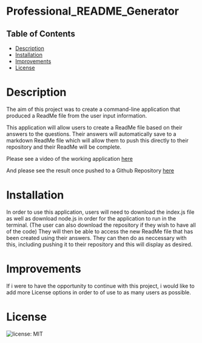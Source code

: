 # Professional_README_Generator

## Table of Contents

* [Description](#Description)
* [Installation](#Installation)
* [Improvements](#Improvements)
* [License](#License)



# Description
The aim of this project was to create a command-line application that produced a ReadMe file from the user input information.

This application will allow users to create a ReadMe file based on their answers to the questions. Their answers will automatically save to a markdown ReadMe file which will allow them to push this directly to their repository and their ReadMe will be complete.

Please see a video of the working application [here](https://drive.google.com/file/d/1D1m9IniPaBSeB45HhZ4LLqbtFlWV-aMj/preview)

And please see the result once pushed to a Github Repository [here](https://drive.google.com/file/d/16cvczv3H1gqSNFOoLh8dkiY4crZPH0xY/view)

# Installation 
In order to use this application, users will need to download the index.js file as well as download node.js in order for the application to run in the terminal. (The user can also download the repository if they wish to have all of the code) They will then be able to access the new ReadMe file that has been created using their answers. They can then do as neccessary with this, including pushing it to their repository and this will display as desired.

# Improvements
If i were to have the opportunity to continue with this project, i would like to add more License options in order to of use to as many users as possible.


# License
![license: MIT](https://img.shields.io/badge/License-MIT-blue.svg)

